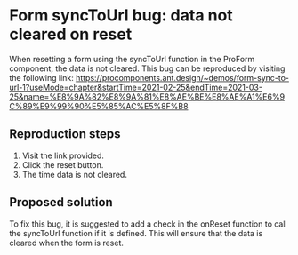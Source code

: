 # Form syncToUrl bug: data not cleared on reset

When resetting a form using the syncToUrl function in the ProForm component, the data is not cleared. This bug can be reproduced by visiting the following link: <https://procomponents.ant.design/~demos/form-sync-to-url-1?useMode=chapter&startTime=2021-02-25&endTime=2021-03-25&name=%E8%9A%82%E8%9A%81%E8%AE%BE%E8%AE%A1%E6%9C%89%E9%99%90%E5%85%AC%E5%8F%B8>

## Reproduction steps

1. Visit the link provided.
2. Click the reset button.
3. The time data is not cleared.

## Proposed solution

To fix this bug, it is suggested to add a check in the onReset function to call the syncToUrl function if it is defined. This will ensure that the data is cleared when the form is reset.
